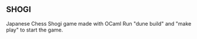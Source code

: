 ## SHOGI 

Japanese Chess Shogi game made with OCaml
Run "dune build" and "make play" to start the game.
